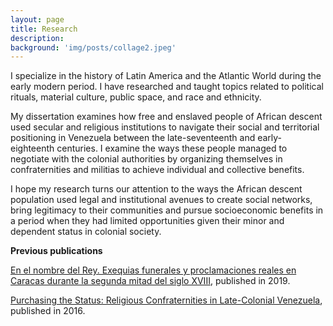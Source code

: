 ```yaml
---
layout: page
title: Research
description:
background: 'img/posts/collage2.jpeg'
---
```

I specialize in the history of Latin America and the Atlantic World during the early modern period. I have researched and taught topics related to political rituals, material culture, public space, and race and ethnicity.

My dissertation examines how free and enslaved people of African descent used secular and religious institutions to navigate their social and territorial positioning in Venezuela between the late-seventeenth and early-eighteenth centuries. I examine the ways these people managed to negotiate with the colonial authorities by organizing themselves in confraternities and militias to achieve individual and collective benefits.

I hope my research turns our attention to the ways the African descent population used legal and institutional avenues to create social networks, bring legitimacy to their communities and pursue socioeconomic benefits in a period when they had limited opportunities given their minor and dependent status in colonial society.

**Previous publications**

[En el nombre del Rey. Exequias funerales y proclamaciones reales en Caracas durante la segunda mitad del siglo XVIII](https://www.academia.edu/40245233/En_el_nombre_del_Rey_Exequias_funerales_y_proclamaciones_reales_en_Caracas_durante_la_segunda_mitad_del_siglo_XVIII), published in 2019.

[Purchasing the Status: Religious Confraternities in Late-Colonial Venezuela](https://www.academia.edu/28109940/Purchasing_the_Status_Religious_Confraternities_in_Late_Colonial_Venezuela), published in 2016.
